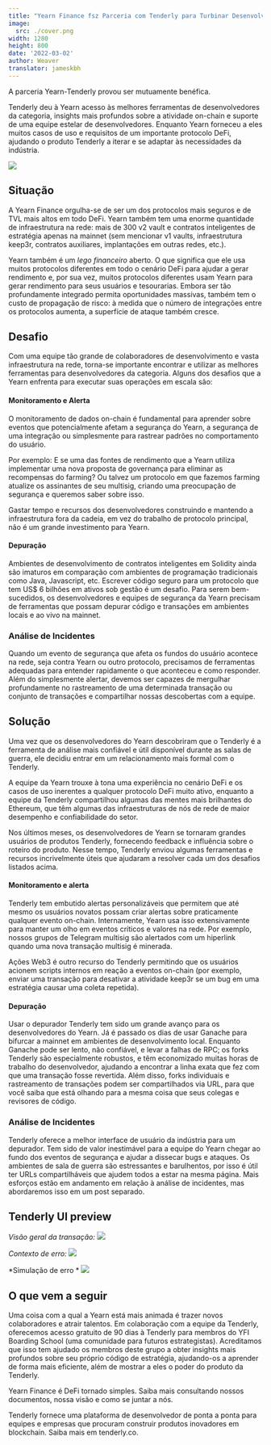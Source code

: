 ```yaml
---
title: "Yearn Finance fsz Parceria com Tenderly para Turbinar Desenvolvimento, Depuração & Análise de Incidentes"
image:
  src: ./cover.png
width: 1280
height: 800
date: '2022-03-02'
author: Weaver
translator: jameskbh 
---
```


A parceria Yearn-Tenderly provou ser mutuamente benéfica.

Tenderly deu à Yearn acesso às melhores ferramentas de desenvolvedores da categoria, insights mais profundos sobre a atividade on-chain e suporte de uma equipe estelar de desenvolvedores. Enquanto Yearn forneceu a eles muitos casos de uso e requisitos de um importante protocolo DeFi, ajudando o produto Tenderly a iterar e se adaptar às necessidades da indústria.

![](cover.png?w=1400&h=670)

## Situação
A Yearn Finance orgulha-se de ser um dos protocolos mais seguros e de TVL mais altos em todo DeFi. Yearn também tem uma enorme quantidade de infraestrutura na rede: mais de 300 v2 vault e contratos inteligentes de estratégia apenas na mainnet (sem mencionar v1 vaults, infraestrutura keep3r, contratos auxiliares, implantações em outras redes, etc.).

Yearn também é um *lego financeiro* aberto. O que significa que ele usa muitos protocolos diferentes em todo o cenário DeFi para ajudar a gerar rendimento e, por sua vez, muitos protocolos diferentes usam Yearn para gerar rendimento para seus usuários e tesourarias. Embora ser tão profundamente integrado permita oportunidades massivas, também tem o custo de propagação de risco: à medida que o número de integrações entre os protocolos aumenta, a superfície de ataque também cresce.

## Desafio
Com uma equipe tão grande de colaboradores de desenvolvimento e vasta infraestrutura na rede, torna-se importante encontrar e utilizar as melhores ferramentas para desenvolvedores da categoria. Alguns dos desafios que a Yearn enfrenta para executar suas operações em escala são:

#### Monitoramento e Alerta
O monitoramento de dados on-chain é fundamental para aprender sobre eventos que potencialmente afetam a segurança do Yearn, a segurança de uma integração ou simplesmente para rastrear padrões no comportamento do usuário.

Por exemplo: E se uma das fontes de rendimento que a Yearn utiliza implementar uma nova proposta de governança para eliminar as recompensas do farming? Ou talvez um protocolo em que fazemos farming atualize os assinantes de seu multisig, criando uma preocupação de segurança e queremos saber sobre isso.

Gastar tempo e recursos dos desenvolvedores construindo e mantendo a infraestrutura fora da cadeia, em vez do trabalho de protocolo principal, não é um grande investimento para Yearn.

#### Depuração
Ambientes de desenvolvimento de contratos inteligentes em Solidity ainda são imaturos em comparação com ambientes de programação tradicionais como Java, Javascript, etc. Escrever código seguro para um protocolo que tem US$ 6 bilhões em ativos sob gestão é um desafio. Para serem bem-sucedidos, os desenvolvedores e equipes de segurança da Yearn precisam de ferramentas que possam depurar código e transações em ambientes locais e ao vivo na mainnet.

### Análise de Incidentes
Quando um evento de segurança que afeta os fundos do usuário acontece na rede, seja contra Yearn ou outro protocolo, precisamos de ferramentas adequadas para entender rapidamente o que aconteceu e como responder. Além do simplesmente alertar, devemos ser capazes de mergulhar profundamente no rastreamento de uma determinada transação ou conjunto de transações e compartilhar nossas descobertas com a equipe.

## Solução
Uma vez que os desenvolvedores do Yearn descobriram que o Tenderly é a ferramenta de análise mais confiável e útil disponível durante as salas de guerra, ele decidiu entrar em um relacionamento mais formal com o Tenderly. 

A equipe da Yearn trouxe à tona uma experiência no cenário DeFi e os casos de uso inerentes a qualquer protocolo DeFi muito ativo, enquanto a equipe da Tenderly compartilhou algumas das mentes mais brilhantes do Ethereum, que têm algumas das infraestruturas de nós de rede de maior desempenho e confiabilidade do setor.

Nos últimos meses, os desenvolvedores de Yearn se tornaram grandes usuários de produtos Tenderly, fornecendo feedback e influência sobre o roteiro do produto. Nesse tempo, Tenderly enviou algumas ferramentas e recursos incrivelmente úteis que ajudaram a resolver cada um dos desafios listados acima.

#### Monitoramento e alerta
Tenderly tem embutido alertas personalizáveis que permitem que até mesmo os usuários novatos possam criar alertas sobre praticamente qualquer evento on-chain. Internamente, Yearn usa isso extensivamente para manter um olho em eventos críticos e valores na rede. Por exemplo, nossos grupos de Telegram multisig são alertados com um hiperlink quando uma nova transação multisig é minerada.

Ações Web3 é outro recurso do Tenderly permitindo que os usuários acionem scripts internos em reação a eventos on-chain (por exemplo, enviar uma transação para desativar a atividade keep3r se um bug em uma estratégia causar uma coleta repetida).

#### Depuração
Usar o depurador Tenderly tem sido um grande avanço para os desenvolvedores do Yearn. Já é passado os dias de usar Ganache para bifurcar a mainnet em ambientes de desenvolvimento local. Enquanto Ganache pode ser lento, não confiável, e levar a falhas de RPC; os forks Tenderly são especialmente robustos, e têm economizado muitas horas de trabalho do desenvolvedor, ajudando a encontrar a linha exata que fez com que uma transação fosse revertida. Além disso, forks individuais e rastreamento de transações podem ser compartilhados via URL, para que você saiba que está olhando para a mesma coisa que seus colegas e revisores de código.

### Análise de Incidentes
Tenderly oferece a melhor interface de usuário da indústria para um depurador. Tem sido de valor inestimável para a equipe do Yearn chegar ao fundo dos eventos de segurança e ajudar a dissecar bugs e ataques. Os ambientes de sala de guerra são estressantes e barulhentos, por isso é útil ter URLs compartilháveis que ajudem todos a estar na mesma página. Mais esforços estão em andamento em relação à análise de incidentes, mas abordaremos isso em um post separado. 

## Tenderly UI preview

*Visão geral da transação:*
![](image1.png?w=1140&h=609)

*Contexto de erro:*
![](image2.png?w=1131&h=432)

*Simulação de erro *
![](image3.png?w=1280&h=672)

## O que vem a seguir
Uma coisa com a qual a Yearn está mais animada é trazer novos colaboradores e atrair talentos. Em colaboração com a equipe da Tenderly, oferecemos acesso gratuito de 90 dias à Tenderly para membros do YFI Boarding School (uma comunidade para futuros estrategistas). Acreditamos que isso tem ajudado os membros deste grupo a obter insights mais profundos sobre seu próprio código de estratégia, ajudando-os a aprender de forma mais eficiente, além de mostrar a eles o poder do produto da Tenderly.

Yearn Finance é DeFi tornado simples. Saiba mais consultando nossos documentos, nossa visão e como se juntar a nós. 

Tenderly fornece uma plataforma de desenvolvedor de ponta a ponta para equipes e empresas que procuram construir produtos inovadores em blockchain. Saiba mais em tenderly.co.
